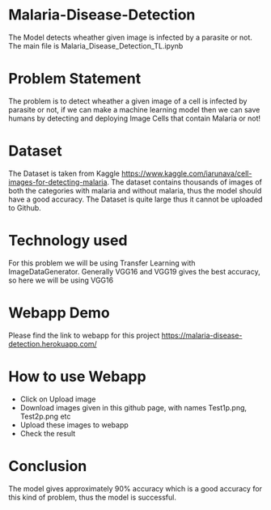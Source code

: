# Malaria-Disease-Detection
The Model detects wheather given image is infected by a parasite or not.
The main file is Malaria_Disease_Detection_TL.ipynb

# Problem Statement

The problem is to detect wheather a given image of a cell is infected by parasite or not, if we can make a machine learning model then we can save humans by detecting and deploying Image Cells that contain Malaria or not!

# Dataset

The Dataset is taken from Kaggle https://www.kaggle.com/iarunava/cell-images-for-detecting-malaria. The dataset contains thousands of images of both the categories with malaria and without malaria, thus the model should have a good accuracy.
The Dataset is quite large thus it cannot be uploaded to Github.

# Technology used

For this problem we will be using Transfer Learning with ImageDataGenerator. Generally VGG16 and VGG19 gives the best accuracy, so here we will be using VGG16

# Webapp Demo

Please find the link to webapp for this project https://malaria-disease-detection.herokuapp.com/

# How to use Webapp

* Click on Upload image
* Download images given in this github page, with names Test1p.png, Test2p.png etc
* Upload these images to webapp
* Check the result

# Conclusion

The model gives approximately 90% accuracy which is a good accuracy for this kind of problem, thus the model is successful.
